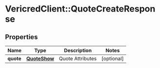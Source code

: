 # VericredClient::QuoteCreateResponse

## Properties
Name | Type | Description | Notes
------------ | ------------- | ------------- | -------------
**quote** | [**QuoteShow**](QuoteShow.md) | Quote Attributes | [optional] 


